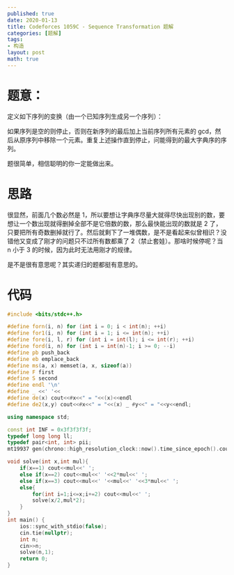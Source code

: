 ```yaml
---
published: true
date: 2020-01-13
title: Codeforces 1059C - Sequence Transformation 题解
categories: [题解]
tags: 
- 构造
layout: post
math: true
---
```



# 题意：

定义如下序列的变换（由一个已知序列生成另一个序列）：

如果序列是空的则停止，否则在新序列的最后加上当前序列所有元素的 gcd，然后从原序列中移除一个元素。重复上述操作直到停止，问能得到的最大字典序的序列。

题很简单，相信聪明的你一定能做出来。

# 思路

很显然，前面几个数必然是 1，所以要想让字典序尽量大就得尽快出现别的数，要想让一个数出现就得删掉全部不是它倍数的数，那么最快能出现的数就是 2 了，只要把所有奇数删掉就行了。然后就剩下了一堆偶数，是不是看起来似曾相识？没错他又变成了刚才的问题只不过所有数都乘了 2（禁止套娃）。那啥时候停呢？当 n 小于 3 的时候，因为此时无法用刚才的规律。

是不是很有意思呢？其实递归的题都挺有意思的。

# 代码

```cpp
#include <bits/stdc++.h>

#define forn(i, n) for (int i = 0; i < int(n); ++i)
#define for1(i, n) for (int i = 1; i <= int(n); ++i)
#define fore(i, l, r) for (int i = int(l); i <= int(r); ++i)
#define ford(i, n) for (int i = int(n)-1; i >= 0; --i)
#define pb push_back
#define eb emplace_back
#define ms(a, x) memset(a, x, sizeof(a))
#define F first
#define S second
#define endl '\n'
#define _ <<' '<<
#define de(x) cout<<#x<<" = "<<(x)<<endl
#define de2(x,y) cout<<#x<<" = "<<(x) _ #y<<" = "<<y<<endl;

using namespace std;

const int INF = 0x3f3f3f3f;
typedef long long ll;
typedef pair<int, int> pii;
mt19937 gen(chrono::high_resolution_clock::now().time_since_epoch().count());

void solve(int x,int mul){
    if(x==1) cout<<mul<<' ';
    else if(x==2) cout<<mul<<' '<<2*mul<<' ';
    else if(x==3) cout<<mul<<' '<<mul<<' '<<3*mul<<' ';
    else{
        for(int i=1;i<=x;i+=2) cout<<mul<<' ';
        solve(x/2,mul*2);
    }
}
int main() {
    ios::sync_with_stdio(false);
    cin.tie(nullptr);
    int n;
    cin>>n;
    solve(n,1);
    return 0;
}
```
